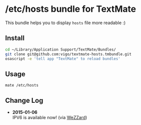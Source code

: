 # /etc/hosts bundle for TextMate

This bundle helps you to display `hosts` file more readable :)

## Install

```bash
cd ~/Library/Application Support/TextMate/Bundles/
git clone git@github.com:vigo/textmate-hosts.tmbundle.git
osascript -e 'tell app "TextMate" to reload bundles'
```

## Usage

    mate /etc/hosts

## Change Log

* **2015-01-06**  
IPV6 is available now! (via [WeZZard](https://github.com/WeZZard))
